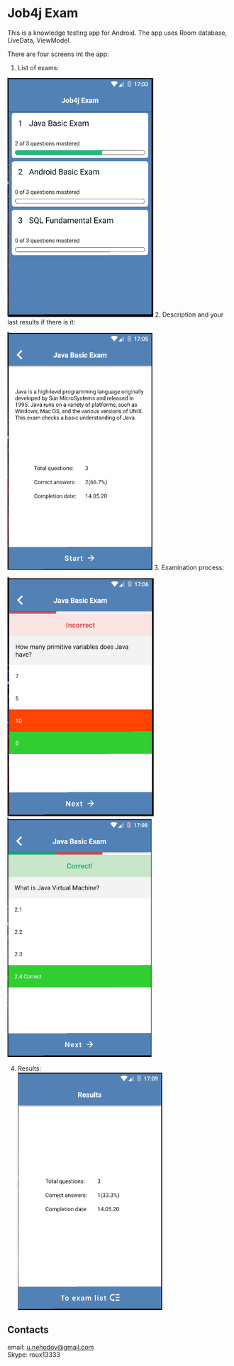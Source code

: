 # Job4j Exam

This is a knowledge testing app for Android. 
The app uses Room database, LiveData, ViewModel.
  
There are four screens int the app:  
1. List of exams:  
  
![Image1 of Job4jExam](/images/Job4jExamExamList.png)
2. Description and your last results if there is it:  
  
![Image2 of Job4jExam](/images/Job4jExamDescription.png)
3. Examination process:  

![Image3 of Job4jExam](/images/Job4jExamExamination.png)
![Image4 of Job4jExam](/images/Job4jExamExamination2.png)  
  
4. Results:  
![Image5 of Job4jExam](/images/Job4jExamResult.png)
  
## Contacts
 email: u.nehodov@gmail.com  
 Skype: roux13333
